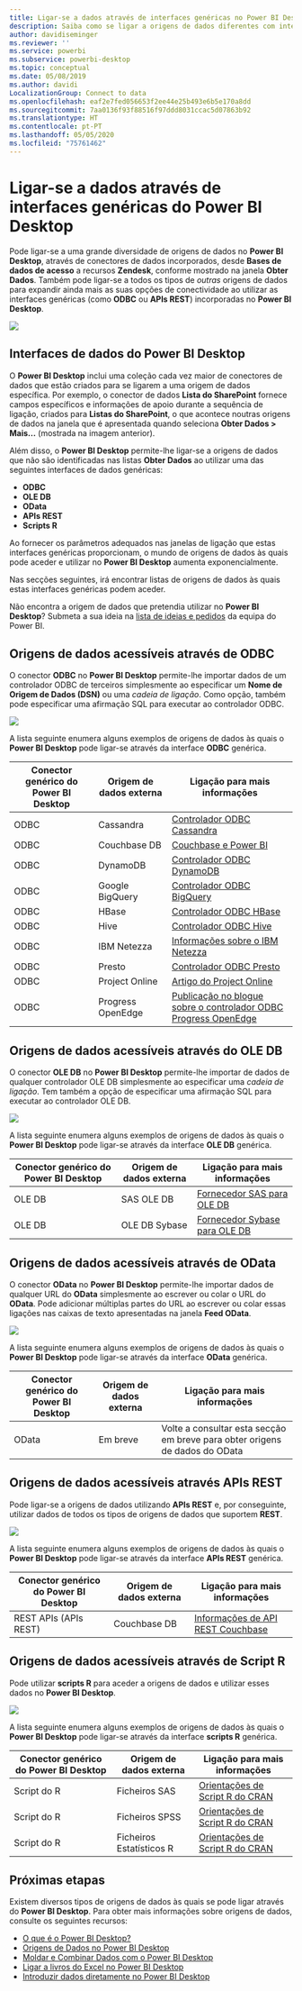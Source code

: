 ```yaml
---
title: Ligar-se a dados através de interfaces genéricas no Power BI Desktop
description: Saiba como se ligar a origens de dados diferentes com interfaces genéricas no Power BI Desktop
author: davidiseminger
ms.reviewer: ''
ms.service: powerbi
ms.subservice: powerbi-desktop
ms.topic: conceptual
ms.date: 05/08/2019
ms.author: davidi
LocalizationGroup: Connect to data
ms.openlocfilehash: eaf2e7fed056653f2ee44e25b493e6b5e170a8dd
ms.sourcegitcommit: 7aa0136f93f88516f97ddd8031ccac5d07863b92
ms.translationtype: HT
ms.contentlocale: pt-PT
ms.lasthandoff: 05/05/2020
ms.locfileid: "75761462"
---
```

# <a name="connect-to-data-by-using-power-bi-desktop-generic-interfaces"></a>Ligar-se a dados através de interfaces genéricas do Power BI Desktop 

Pode ligar-se a uma grande diversidade de origens de dados no **Power BI Desktop**, através de conectores de dados incorporados, desde **Bases de dados de acesso** a recursos **Zendesk**, conforme mostrado na janela **Obter Dados**. Também pode ligar-se a todos os tipos de *outras* origens de dados para expandir ainda mais as suas opções de conectividade ao utilizar as interfaces genéricas (como **ODBC** ou **APIs REST**) incorporadas no **Power BI Desktop**.

![](media/desktop-connect-using-generic-interfaces/generic-data-interfaces_1.png)

## <a name="power-bi-desktop-data-interfaces"></a>Interfaces de dados do Power BI Desktop
O **Power BI Desktop** inclui uma coleção cada vez maior de conectores de dados que estão criados para se ligarem a uma origem de dados específica. Por exemplo, o conector de dados **Lista do SharePoint** fornece campos específicos e informações de apoio durante a sequência de ligação, criados para **Listas do SharePoint**, o que acontece noutras origens de dados na janela que é apresentada quando seleciona **Obter Dados > Mais...** (mostrada na imagem anterior).

Além disso, o **Power BI Desktop** permite-lhe ligar-se a origens de dados que não são identificadas nas listas **Obter Dados** ao utilizar uma das seguintes interfaces de dados genéricas:

* **ODBC**
* **OLE DB**
* **OData**
* **APIs REST**
* **Scripts R**

Ao fornecer os parâmetros adequados nas janelas de ligação que estas interfaces genéricas proporcionam, o mundo de origens de dados às quais pode aceder e utilizar no **Power BI Desktop** aumenta exponencialmente.

Nas secções seguintes, irá encontrar listas de origens de dados às quais estas interfaces genéricas podem aceder.

Não encontra a origem de dados que pretendia utilizar no **Power BI Desktop**? Submeta a sua ideia na [lista de ideias e pedidos](https://ideas.powerbi.com/) da equipa do Power BI.

## <a name="data-sources-accessible-through-odbc"></a>Origens de dados acessíveis através de ODBC
O conector **ODBC** no **Power BI Desktop** permite-lhe importar dados de um controlador ODBC de terceiros simplesmente ao especificar um **Nome de Origem de Dados (DSN)** ou uma *cadeia de ligação*. Como opção, também pode especificar uma afirmação SQL para executar ao controlador ODBC.

![](media/desktop-connect-using-generic-interfaces/generic-data-interfaces_2.png)

A lista seguinte enumera alguns exemplos de origens de dados às quais o **Power BI Desktop** pode ligar-se através da interface **ODBC** genérica.

| Conector genérico do Power BI Desktop | Origem de dados externa | Ligação para mais informações |
| --- | --- | --- |
| ODBC |Cassandra |[Controlador ODBC Cassandra](https://www.simba.com/drivers/cassandra-odbc-jdbc/) |
| ODBC |Couchbase DB |[Couchbase e Power BI](https://powerbi.microsoft.com/blog/visualizing-data-from-couchbase-server-v4-using-power-bi/) |
| ODBC |DynamoDB |[Controlador ODBC DynamoDB](https://www.simba.com/drivers/dynamodb-odbc-jdbc/) |
| ODBC |Google BigQuery |[Controlador ODBC BigQuery](https://www.simba.com/drivers/bigquery-odbc-jdbc/) |
| ODBC |HBase |[Controlador ODBC HBase](https://www.simba.com/drivers/hbase-odbc-jdbc/) |
| ODBC |Hive |[Controlador ODBC Hive](https://www.simba.com/drivers/hive-odbc-jdbc/) |
| ODBC |IBM Netezza |[Informações sobre o IBM Netezza](https://www.ibm.com/support/knowledgecenter/SSULQD_7.2.1/com.ibm.nz.datacon.doc/c_datacon_plg_overview.html) |
| ODBC |Presto |[Controlador ODBC Presto](https://www.simba.com/drivers/presto-odbc-jdbc/) |
| ODBC |Project Online |[Artigo do Project Online](desktop-project-online-connect-to-data.md) |
| ODBC |Progress OpenEdge |[Publicação no blogue sobre o controlador ODBC Progress OpenEdge](https://www.progress.com/blogs/connect-microsoft-power-bi-to-openedge-via-odbc-driver) |

## <a name="data-sources-accessible-through-ole-db"></a>Origens de dados acessíveis através do OLE DB
O conector **OLE DB** no **Power BI Desktop** permite-lhe importar de dados de qualquer controlador OLE DB simplesmente ao especificar uma *cadeia de ligação*. Tem também a opção de especificar uma afirmação SQL para executar ao controlador OLE DB.

![](media/desktop-connect-using-generic-interfaces/generic-data-interfaces_3.png)

A lista seguinte enumera alguns exemplos de origens de dados às quais o **Power BI Desktop** pode ligar-se através da interface **OLE DB** genérica.

| Conector genérico do Power BI Desktop | Origem de dados externa | Ligação para mais informações |
| --- | --- | --- |
| OLE DB |SAS OLE DB |[Fornecedor SAS para OLE DB](https://support.sas.com/downloads/package.htm?pid=648) |
| OLE DB |OLE DB Sybase |[Fornecedor Sybase para OLE DB](http://infocenter.sybase.com/help/index.jsp?topic=/com.sybase.infocenter.dc35888.1550/doc/html/jon1256941734395.html) |

## <a name="data-sources-accessible-through-odata"></a>Origens de dados acessíveis através de OData
O conector **OData** no **Power BI Desktop** permite-lhe importar dados de qualquer URL do **OData** simplesmente ao escrever ou colar o URL do **OData**. Pode adicionar múltiplas partes do URL ao escrever ou colar essas ligações nas caixas de texto apresentadas na janela **Feed OData**.

![](media/desktop-connect-using-generic-interfaces/generic-data-interfaces_4.png)

A lista seguinte enumera alguns exemplos de origens de dados às quais o **Power BI Desktop** pode ligar-se através da interface **OData** genérica.

| Conector genérico do Power BI Desktop | Origem de dados externa | Ligação para mais informações |
| --- | --- | --- |
| OData |Em breve |Volte a consultar esta secção em breve para obter origens de dados do OData |

## <a name="data-sources-accessible-through-rest-apis"></a>Origens de dados acessíveis através APIs REST
Pode ligar-se a origens de dados utilizando **APIs REST** e, por conseguinte, utilizar dados de todos os tipos de origens de dados que suportem **REST**.

![](media/desktop-connect-using-generic-interfaces/generic-data-interfaces_5.png)

A lista seguinte enumera alguns exemplos de origens de dados às quais o **Power BI Desktop** pode ligar-se através da interface **APIs REST** genérica.

| Conector genérico do Power BI Desktop | Origem de dados externa | Ligação para mais informações |
| --- | --- | --- |
| REST APIs (APIs REST) |Couchbase DB |[Informações de API REST Couchbase](https://powerbi.microsoft.com/blog/visualizing-data-from-couchbase-server-v4-using-power-bi/) |

## <a name="data-sources-accessible-through-r-script"></a>Origens de dados acessíveis através de Script R
Pode utilizar **scripts R** para aceder a origens de dados e utilizar esses dados no **Power BI Desktop**.

![](media/desktop-connect-using-generic-interfaces/r-scripts-2.png)

A lista seguinte enumera alguns exemplos de origens de dados às quais o **Power BI Desktop** pode ligar-se através da interface **scripts R** genérica.

| Conector genérico do Power BI Desktop | Origem de dados externa | Ligação para mais informações |
| --- | --- | --- |
| Script do R |Ficheiros SAS |[Orientações de Script R do CRAN](https://cran.r-project.org/doc/manuals/R-data.html) |
| Script do R |Ficheiros SPSS |[Orientações de Script R do CRAN](https://cran.r-project.org/doc/manuals/R-data.html) |
| Script do R |Ficheiros Estatísticos R |[Orientações de Script R do CRAN](https://cran.r-project.org/doc/manuals/R-data.html) |

## <a name="next-steps"></a>Próximas etapas
Existem diversos tipos de origens de dados às quais se pode ligar através do **Power BI Desktop**. Para obter mais informações sobre origens de dados, consulte os seguintes recursos:

* [O que é o Power BI Desktop?](desktop-what-is-desktop.md)
* [Origens de Dados no Power BI Desktop](desktop-data-sources.md)
* [Moldar e Combinar Dados com o Power BI Desktop](desktop-shape-and-combine-data.md)
* [Ligar a livros do Excel no Power BI Desktop](desktop-connect-excel.md)   
* [Introduzir dados diretamente no Power BI Desktop](desktop-enter-data-directly-into-desktop.md)   

